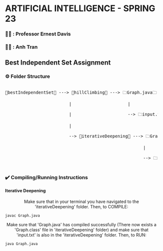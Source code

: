 # ARTIFICIAL INTELLIGENCE - SPRING 23
              
### 👨‍🏫 : Professor Ernest Davis                     
### 👨‍🎓 : Anh Tran 
                  
## Best Independent Set Assignment
               
### ⚙️ Folder Structure
<pre align="left">             
📁bestIndependentSet📁 ---> 📁hillClimbing📁 ---> 🗀Graph.java🗀      <br>
                         |                      |                       <br>
                         |                      --> 🗀input.txt🗀       <br>
                         |                                              <br>
                         --> 📁iterativeDeepening📁 ---> 🗀Graph.java🗀<br>
                                                      |                 <br>
                                                      --> 🗀input.txt🗀 <br>
</pre>   
         
                
### ✔️ Compiling/Running Instructions                   

#### Iterative Deepening
<p align="center"> 
Make sure that in your terminal you have navigated to the 'iterativeDeepening' folder. Then, to COMPILE:
</p> 
                
```
javac Graph.java
```
                    
<p align="center"> 
Make sure that 'Graph.java' has compiled successfully (There now exists a 'Graph.class' file in 'iterativeDeepening' folder) and make sure that 'input.txt' is also in the 'iterativeDeepening' folder. Then, to RUN:
</p> 
                       
```
java Graph.java
```
